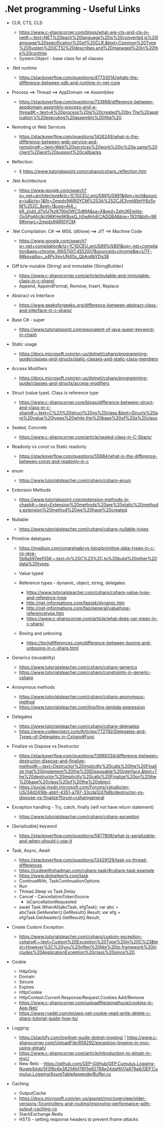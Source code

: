 # .Net programming - Useful Links

- CLR, CTS, CLS:
    - https://www.c-sharpcorner.com/blogs/what-are-cts-and-cls-in-net#:~:text=NET%20each%20language%20is%20converted,is%20language%20specification%20of%20CLR.&text=Common%20Type%20System%20(CTS)%20describes,and%20managed%20in%20the%20runtime.
    - System.Object - base class for all classes

- .Net runtime
    - https://stackoverflow.com/questions/47733014/whats-the-difference-between-sdk-and-runtime-in-net-core

-   Process ==> Thread ==> AppDomain ==> Assemblies
    - https://stackoverflow.com/questions/733868/difference-between-appdomain-assembly-process-and-a-thread#:~:text=A%20process%20is%20created%20by,The%20application's%20executing%20assembly%20(the%20.

- Remoting or Web Services
    - https://stackoverflow.com/questions/1426249/what-is-the-difference-between-web-service-and-remoting#:~:text=Web%20services%20work%20in%20a,same%20client%20and%20support%20callbacks.

- Reflection:
    - § https://www.tutorialspoint.com/csharp/csharp_reflection.htm

- .Net Architecture
    - https://www.google.com/search?q=.net+architecture&rlz=1C1GCEU_enUS891US891&tbm=isch&source=iu&ictx=1&fir=2mpdx9j6Rl0YCM%253A%252CJE3ymWbHY6zSvM%252C_&vet=1&usg=AI4_-kR_zlubI_dTsfJ7kzK76Ip0WC5dMA&sa=X&ved=2ahUKEwjita-Oo5PqAhUkU98KHe9KBssQ_h0wAHoECAQQBA&biw=1920&bih=969#imgrc=2mpdx9j6Rl0YCM:
		
- .Net Compilation: C# ==> MSIL (dll/exe) ==> JIT ==> Machine Code
    - https://www.google.com/search?q=.net+compilation&rlz=1C1GCEU_enUS891US891&oq=.net+compilation&aqs=chrome..69i57j0l7.4552j0j7&sourceid=chrome&ie=UTF-8#kpvalbx=_s4PvXqyUN4Ss_QbAo6bYDg38

- Diff b/w mutable (String) and immutable (StringBuilder)
    - https://www.c-sharpcorner.com/article/mutable-and-immutable-class-in-c-sharp/
    - Append, AppendFormat, Remove, Insert, Replace

- Abstract vs Interface
    - https://www.geeksforgeeks.org/difference-between-abstract-class-and-interface-in-c-sharp/

- Base C# - super
    - https://www.tutorialspoint.com/equivalent-of-java-super-keyword-in-chash

- Static usage
    - https://docs.microsoft.com/en-us/dotnet/csharp/programming-guide/classes-and-structs/static-classes-and-static-class-members

- Access Modifiers
    - https://docs.microsoft.com/en-us/dotnet/csharp/programming-guide/classes-and-structs/access-modifiers

- Struct (value type). Class is reference type
    - https://www.c-sharpcorner.com/blogs/difference-between-struct-and-class-in-c-sharp#:~:text=C%23%20struct%20vs%20class.&text=Structs%20are%20value%20types%20while,the%20base%20of%20a%20class.

- Sealed, Concrete
    - https://www.c-sharpcorner.com/article/sealed-class-in-C-Sharp/

- Readonly vs const vs Static readonly
    - https://stackoverflow.com/questions/55984/what-is-the-difference-between-const-and-readonly-in-c

- enum 
    - https://www.tutorialsteacher.com/csharp/csharp-enum

- Extension Methods
    - https://www.tutorialspoint.com/extension-methods-in-chash#:~:text=Extension%20methods%20are%20static%20methods,extension%20method%20we%20have%20created.

- Nullable
    - https://www.tutorialsteacher.com/csharp/csharp-nullable-types

- Primitive datatypes
    - https://medium.com/omarelgabrys-blog/primitive-data-types-in-c-vs-java-5b8a597eef05#:~:text=In%20C%23%2C,to%20build%20other%20data%20types.
    - Value typed
    - Reference types - dynamic, object, string, delegates
        - https://www.tutorialsteacher.com/csharp/csharp-value-type-and-reference-type
		- http://net-informations.com/faq/qk/dynamic.htm
		- http://net-informations.com/faq/general/valuetype-referencetype.htm
		- https://www.c-sharpcorner.com/article/what-does-var-mean-in-c-sharp/
				
    - Boxing and unboxing    
        - https://techdifferences.com/difference-between-boxing-and-unboxing-in-c-sharp.html

- Generics (reusability)
	- https://www.tutorialsteacher.com/csharp/csharp-generics
    - https://www.tutorialsteacher.com/csharp/constraints-in-generic-csharp

- Anonymous methods
	- https://www.tutorialsteacher.com/csharp/csharp-anonymous-method
    - https://www.tutorialsteacher.com/linq/linq-lambda-expression

- Delegates
    - https://www.tutorialsteacher.com/csharp/csharp-delegates
    - https://www.codeproject.com/Articles/772792/Delegates-and-Types-of-Delegates-in-Csharp#Func

- Finalize vs Dispose vs Destructor
	- https://stackoverflow.com/questions/13988334/difference-between-destructor-dispose-and-finalize-method#:~:text=Destructor%20implicitly%20calls%20the%20Finalize,that%20implement%20the%20IDisposable%20interface.&text=The%20destructor%20implicitly%20calls%20Finalize%20on%20the%20base%20class%20of%20the%20object.
    - https://social.msdn.microsoft.com/Forums/vstudio/en-US/34d2416b-abb1-4351-a797-33cda12d7b8b/destructor-vs-dispose-vs-finalize?forum=csharpgeneral

- Exception handling - Try, catch, finally (will not have return statement)
    - https://www.tutorialsteacher.com/csharp/csharp-exception

- [Serializable] keyword
    - https://stackoverflow.com/questions/5877808/what-is-serializable-and-when-should-i-use-it

- Task, Async, Await
    - https://stackoverflow.com/questions/13429129/task-vs-thread-differences
    - https://codewithshadman.com/csharp-task/#csharp-task-example
	- https://www.dotnetperls.com/task
	- ContinueWith, TaskContinuationOptions
	- Run
	- Thread.Sleep vs Task.Delay
	- Cancel - CancellationTokenSource
	    - IsCancellationRequested
	- await Task.WhenAll(abcTask, efgTask);	var abc = abcTask.GetAwaiter().GetResult().Result; var efg = efgTask.GetAwaiter().GetResult().Result;

- Create Custom Exception:
    - https://www.tutorialsteacher.com/csharp/custom-exception-csharp#:~:text=Custom%20Exception%20Type%20in%20C%23&text=However%2C%20you%20often%20like%20to,framework%20includes%20ApplicationException%20class%20since%20.
		
- Cookie
    - HttpOnly
    - Domain
    - Secure 
    - Expires
    - HttpCookie
    - HttpContext.Current.Response/Request.Cookies.Add/Remove
	- https://www.c-sharpcorner.com/uploadfile/annathurai/cookies-in-Asp-Net/
    - https://www.ryadel.com/en/asp-net-cookie-read-write-delete-c-sharp-tutorial-guide-how-to/


- Logging:
	- https://stackify.com/log4net-guide-dotnet-logging/ | https://www.c-sharpcorner.com/UploadFile/858292/exception-logging-in-mvc-using-elmah/
	- https://www.c-sharpcorner.com/article/introduction-to-elmah-in-mvc/
	- New Relic - https://github.com/GEP-GitHub/GEP.Cumulus.Logging-Nuget/blob/5f3f9c6e38256b176f3e92788e24daf607a879a6/GEP.Cumulus.Logging/AzureTableAppenderBuffer.cs
	
- Caching
    - OutputCache
	- https://docs.microsoft.com/en-us/aspnet/mvc/overview/older-versions-1/controllers-and-routing/improving-performance-with-output-caching-cs
    - StackExchange.Redis
    - HSTS - setting response headers to prevent iframe attacks









